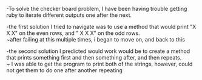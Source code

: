 -To solve the checker board problem, I have been having trouble getting ruby to iterate different outputs one after the next.

  -the first solution I tried to navigate was to use a method that would print "X X X" on the even rows, and " X X X" on the odd rows.  
    ~after failing at this multiple times, i began to move on, and back to this

  -the second solution I predicted would work would be to create a method that prints something first and then something after, and then repeats.  
    ~ I was able to get the program to print both of the strings, however, could not get them to do one after another repeating

  
